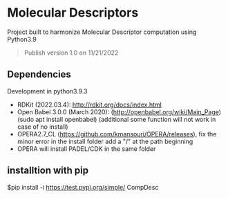 # Molecular Descriptors
Project built to harmonize Molecular Descriptor computation using Python3.9

> Publish version 1.0 on 11/21/2022

## Dependencies
Development in python3.9.3
- RDKit (2022.03.4): http://rdkit.org/docs/index.html
- Open Babel 3.0.0 (March 2020): (http://openbabel.org/wiki/Main_Page) (sudo apt install openbabel) 
(additional some function will not work in case of no install)
- OPERA2.7_CL (https://github.com/kmansouri/OPERA/releases), fix the minor error in the install folder add a "/" at the path beginning
- OPERA will install PADEL/CDK in the same folder

## installtion with pip
$pip install -i https://test.pypi.org/simple/ CompDesc



